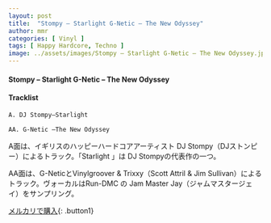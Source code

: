 ```yaml
---
layout: post
title:  "Stompy – Starlight G-Netic – The New Odyssey"
author: mmr
categories: [ Vinyl ]
tags: [ Happy Hardcore, Techno ]
image: ../assets/images/Stompy – Starlight G-Netic – The New Odyssey.jpg
---
```


#### Stompy – Starlight G-Netic – The New Odyssey

#### Tracklist
```md
A. DJ Stompy–Starlight

AA. G-Netic –The New Odyssey
```

A面は、イギリスのハッピーハードコアアーティスト DJ Stompy（DJストンピー）によるトラック。「Starlight 」は DJ Stompyの代表作の一つ。

AA面は、G-NeticとVinylgroover & Trixxy（Scott Attril & Jim Sullivan）によるトラック。ヴォーカルはRun-DMC の Jam Master Jay（ジャムマスタージェイ）をサンプリング。


[メルカリで購入](https://jp.mercari.com/item/m60668009425){: .button1}

